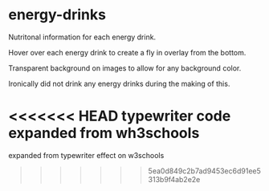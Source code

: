 # energy-drinks
Nutritonal information for each energy drink.

Hover over each energy drink to create a fly in overlay from the bottom.

Transparent background on images to allow for any background color.

Ironically did not drink any energy drinks during the making of this.

<<<<<<< HEAD
typewriter code expanded from wh3schools
=======
expanded from typewriter effect on w3schools
>>>>>>> 5ea0d849c2b7ad9453ec6d91ee5313b9f4ab2e2e
